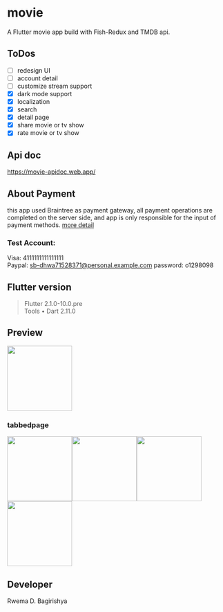 # movie

A Flutter movie app build with Fish-Redux and TMDB api.  
## ToDos
- [ ] redesign UI
- [ ] account detail
- [ ] customize stream support 
- [x] dark mode support
- [x] localization
- [x] search 
- [x] detail page 
- [x] share movie or tv show
- [x] rate movie or tv show

## Api doc
<a href='https://movie-apidoc.web.app/'>https://movie-apidoc.web.app/</a>  

## About Payment  
this app used Braintree as payment gateway, all payment operations are completed on the server side, and app is only responsible for the input of payment methods. <a href='https://developers.braintreepayments.com/start/overview'>more detail</a>

### Test Account:  
Visa: 4111111111111111  
Paypal: sb-dhwa71528371@personal.example.com   password: o1298098  

## Flutter version
>Flutter 2.1.0-10.0.pre  
>Tools • Dart 2.11.0  
## Preview 
<img src="https://github.com/o1298098/Flutter-Movie/blob/master/srceenshot/ios.gif" width="150">  

### tabbedpage
<img src="https://github.com/o1298098/Flutter-Movie/blob/master/srceenshot/ios1.jpeg" width="150"><img src="https://github.com/o1298098/Flutter-Movie/blob/master/srceenshot/ios2.jpeg" width="150"><img src="https://github.com/o1298098/Flutter-Movie/blob/master/srceenshot/ios3.jpeg" width="150"><img src="https://github.com/o1298098/Flutter-Movie/blob/master/srceenshot/ios4.jpeg" width="150">  

## Developer
Rwema D. Bagirishya